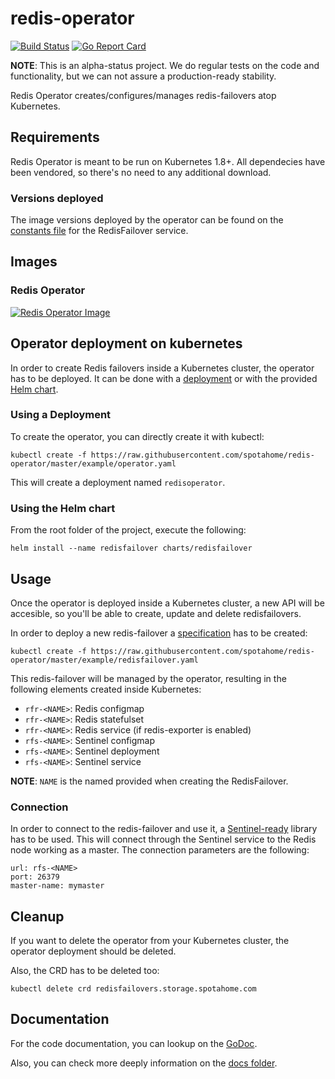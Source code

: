 # redis-operator
[![Build Status](https://travis-ci.org/spotahome/redis-operator.png)](https://travis-ci.org/spotahome/redis-operator)
[![Go Report Card](http://goreportcard.com/badge/spotahome/redis-operator)](http://goreportcard.com/report/spotahome/redis-operator)

**NOTE**: This is an alpha-status project. We do regular tests on the code and functionality, but we can not assure a production-ready stability.

Redis Operator creates/configures/manages redis-failovers atop Kubernetes.

## Requirements
Redis Operator is meant to be run on Kubernetes 1.8+.
All dependecies have been vendored, so there's no need to any additional download.

### Versions deployed
The image versions deployed by the operator can be found on the [constants file](operator/redisfailover/service/constants.go) for the RedisFailover service.

## Images
### Redis Operator
[![Redis Operator Image](https://quay.io/repository/spotahome/redis-operator/status "Redis Operator Image")](https://quay.io/repository/spotahome/redis-operator)

## Operator deployment on kubernetes
In order to create Redis failovers inside a Kubernetes cluster, the operator has to be deployed. It can be done with a [deployment](example/operator.yaml) or with the provided [Helm chart](charts/redisoperator).

### Using a Deployment
To create the operator, you can directly create it with kubectl:
```
kubectl create -f https://raw.githubusercontent.com/spotahome/redis-operator/master/example/operator.yaml
```
This will create a deployment named `redisoperator`.

### Using the Helm chart
From the root folder of the project, execute the following:
```
helm install --name redisfailover charts/redisfailover
```

## Usage
Once the operator is deployed inside a Kubernetes cluster, a new API will be accesible, so you'll be able to create, update and delete redisfailovers.

In order to deploy a new redis-failover a [specification](example/redisfailover.yaml) has to be created:
```
kubectl create -f https://raw.githubusercontent.com/spotahome/redis-operator/master/example/redisfailover.yaml
```

This redis-failover will be managed by the operator, resulting in the following elements created inside Kubernetes:
* `rfr-<NAME>`: Redis configmap
* `rfr-<NAME>`: Redis statefulset
* `rfr-<NAME>`: Redis service (if redis-exporter is enabled)
* `rfs-<NAME>`: Sentinel configmap
* `rfs-<NAME>`: Sentinel deployment
* `rfs-<NAME>`: Sentinel service

**NOTE**: `NAME` is the named provided when creating the RedisFailover.

### Connection
In order to connect to the redis-failover and use it, a [Sentinel-ready](https://redis.io/topics/sentinel-clients) library has to be used. This will connect through the Sentinel service to the Redis node working as a master.
The connection parameters are the following:
```
url: rfs-<NAME>
port: 26379
master-name: mymaster
```

## Cleanup
If you want to delete the operator from your Kubernetes cluster, the operator deployment should be deleted.

Also, the CRD has to be deleted too:
```
kubectl delete crd redisfailovers.storage.spotahome.com
```

## Documentation
For the code documentation, you can lookup on the [GoDoc](https://godoc.org/github.com/spotahome/redis-operator).

Also, you can check more deeply information on the [docs folder](docs).
